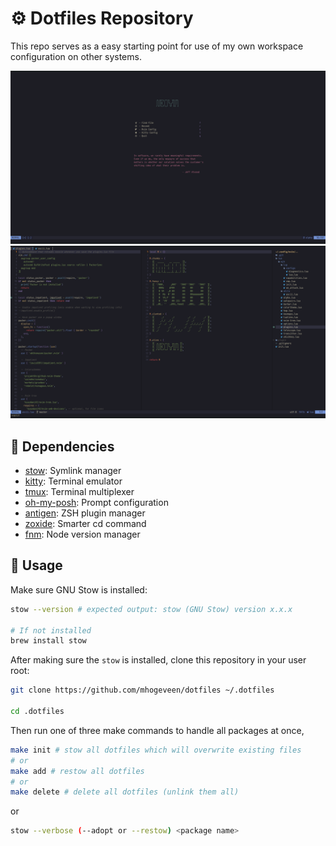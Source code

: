 # ⚙️ Dotfiles Repository

This repo serves as a easy starting point for use of my own workspace configuration on other systems.

![dashboard](./dashboard.png "NeoVim Dashboard")
![in-action](./in-action.png "NeoVim In Action")

## 🧱 Dependencies

- [stow](https://formulae.brew.sh/formula/stow#default): Symlink manager
- [kitty](https://github.com/kovidgoyal/kitty): Terminal emulator
- [tmux](https://github.com/tmux/tmux): Terminal multiplexer
- [oh-my-posh](https://github.com/JanDeDobbeleer/oh-my-posh): Prompt configuration
- [antigen](https://github.com/zsh-users/antigen): ZSH plugin manager
- [zoxide](https://github.com/ajeetdsouza/zoxide): Smarter cd command
- [fnm](https://github.com/Schniz/fnm): Node version manager

## 🔨 Usage

Make sure GNU Stow is installed:

```bash
stow --version # expected output: stow (GNU Stow) version x.x.x

# If not installed
brew install stow
```

After making sure the `stow` is installed, clone this repository in your user root:

```bash
git clone https://github.com/mhogeveen/dotfiles ~/.dotfiles

cd .dotfiles

```

Then run one of three make commands to handle all packages at once,

```bash
make init # stow all dotfiles which will overwrite existing files
# or
make add # restow all dotfiles
# or
make delete # delete all dotfiles (unlink them all)
```

or


```bash
stow --verbose (--adopt or --restow) <package name>
```
